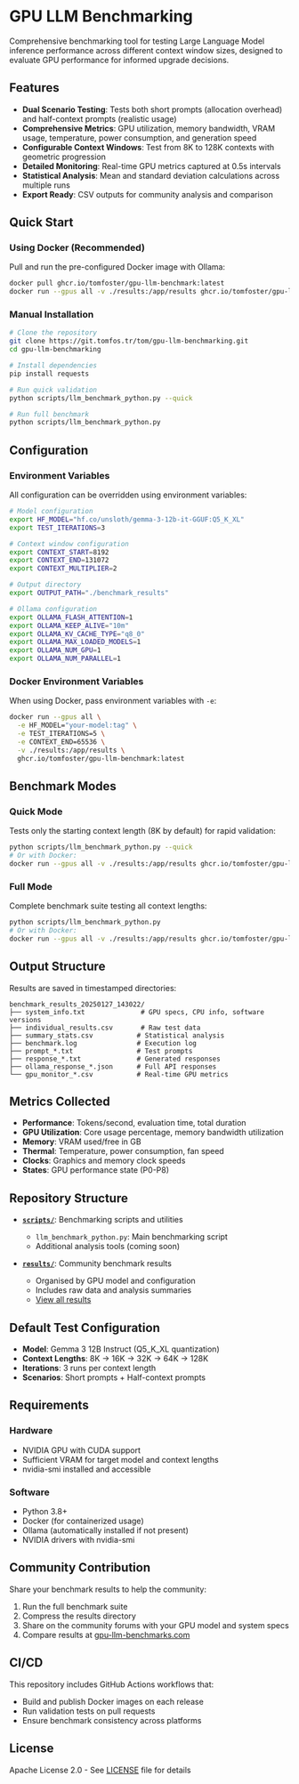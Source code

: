 # GPU LLM Benchmarking

Comprehensive benchmarking tool for testing Large Language Model inference performance across
different context window sizes, designed to evaluate GPU performance for informed upgrade decisions.

## Features

- **Dual Scenario Testing**: Tests both short prompts (allocation overhead) and half-context prompts
  (realistic usage)
- **Comprehensive Metrics**: GPU utilization, memory bandwidth, VRAM usage, temperature, power
  consumption, and generation speed
- **Configurable Context Windows**: Test from 8K to 128K contexts with geometric progression
- **Detailed Monitoring**: Real-time GPU metrics captured at 0.5s intervals
- **Statistical Analysis**: Mean and standard deviation calculations across multiple runs
- **Export Ready**: CSV outputs for community analysis and comparison

## Quick Start

### Using Docker (Recommended)

Pull and run the pre-configured Docker image with Ollama:

```bash
docker pull ghcr.io/tomfoster/gpu-llm-benchmark:latest
docker run --gpus all -v ./results:/app/results ghcr.io/tomfoster/gpu-llm-benchmark:latest
```

### Manual Installation

```bash
# Clone the repository
git clone https://git.tomfos.tr/tom/gpu-llm-benchmarking.git
cd gpu-llm-benchmarking

# Install dependencies
pip install requests

# Run quick validation
python scripts/llm_benchmark_python.py --quick

# Run full benchmark
python scripts/llm_benchmark_python.py
```

## Configuration

### Environment Variables

All configuration can be overridden using environment variables:

```bash
# Model configuration
export HF_MODEL="hf.co/unsloth/gemma-3-12b-it-GGUF:Q5_K_XL"
export TEST_ITERATIONS=3

# Context window configuration
export CONTEXT_START=8192
export CONTEXT_END=131072
export CONTEXT_MULTIPLIER=2

# Output directory
export OUTPUT_PATH="./benchmark_results"

# Ollama configuration
export OLLAMA_FLASH_ATTENTION=1
export OLLAMA_KEEP_ALIVE="10m"
export OLLAMA_KV_CACHE_TYPE="q8_0"
export OLLAMA_MAX_LOADED_MODELS=1
export OLLAMA_NUM_GPU=1
export OLLAMA_NUM_PARALLEL=1
```

### Docker Environment Variables

When using Docker, pass environment variables with `-e`:

```bash
docker run --gpus all \
  -e HF_MODEL="your-model:tag" \
  -e TEST_ITERATIONS=5 \
  -e CONTEXT_END=65536 \
  -v ./results:/app/results \
  ghcr.io/tomfoster/gpu-llm-benchmark:latest
```

## Benchmark Modes

### Quick Mode

Tests only the starting context length (8K by default) for rapid validation:

```bash
python scripts/llm_benchmark_python.py --quick
# Or with Docker:
docker run --gpus all -v ./results:/app/results ghcr.io/tomfoster/gpu-llm-benchmark:latest --quick
```

### Full Mode

Complete benchmark suite testing all context lengths:

```bash
python scripts/llm_benchmark_python.py
# Or with Docker:
docker run --gpus all -v ./results:/app/results ghcr.io/tomfoster/gpu-llm-benchmark:latest
```

## Output Structure

Results are saved in timestamped directories:

```plain
benchmark_results_20250127_143022/
├── system_info.txt              # GPU specs, CPU info, software versions
├── individual_results.csv       # Raw test data
├── summary_stats.csv           # Statistical analysis
├── benchmark.log               # Execution log
├── prompt_*.txt                # Test prompts
├── response_*.txt              # Generated responses
├── ollama_response_*.json      # Full API responses
└── gpu_monitor_*.csv           # Real-time GPU metrics
```

## Metrics Collected

- **Performance**: Tokens/second, evaluation time, total duration
- **GPU Utilization**: Core usage percentage, memory bandwidth utilization
- **Memory**: VRAM used/free in GB
- **Thermal**: Temperature, power consumption, fan speed
- **Clocks**: Graphics and memory clock speeds
- **States**: GPU performance state (P0-P8)

## Repository Structure

- **[`scripts/`](scripts/)**: Benchmarking scripts and utilities
  - `llm_benchmark_python.py`: Main benchmarking script
  - Additional analysis tools (coming soon)

- **[`results/`](results/)**: Community benchmark results
  - Organised by GPU model and configuration
  - Includes raw data and analysis summaries
  - [View all results](results/)

## Default Test Configuration

- **Model**: Gemma 3 12B Instruct (Q5_K_XL quantization)
- **Context Lengths**: 8K → 16K → 32K → 64K → 128K
- **Iterations**: 3 runs per context length
- **Scenarios**: Short prompts + Half-context prompts

## Requirements

### Hardware

- NVIDIA GPU with CUDA support
- Sufficient VRAM for target model and context lengths
- nvidia-smi installed and accessible

### Software

- Python 3.8+
- Docker (for containerized usage)
- Ollama (automatically installed if not present)
- NVIDIA drivers with nvidia-smi

## Community Contribution

Share your benchmark results to help the community:

1. Run the full benchmark suite
2. Compress the results directory
3. Share on the community forums with your GPU model and system specs
4. Compare results at [gpu-llm-benchmarks.com](https://gpu-llm-benchmarks.com)

## CI/CD

This repository includes GitHub Actions workflows that:

- Build and publish Docker images on each release
- Run validation tests on pull requests
- Ensure benchmark consistency across platforms

## License

Apache License 2.0 - See [LICENSE](LICENSE) file for details
